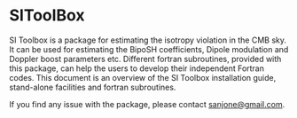 # SIToolBox

SI Toolbox is a package for estimating the isotropy violation in the CMB sky. It can be used for estimating the BipoSH coefficients, Dipole modulation and Doppler boost parameters etc. 
Different fortran subroutines, provided with this package, can help the users to develop their independent Fortran codes. This document is an overview of the SI Toolbox installation 
guide, stand-alone facilities and  fortran subroutines.


If you find any issue with the package, please contact sanjone@gmail.com.
